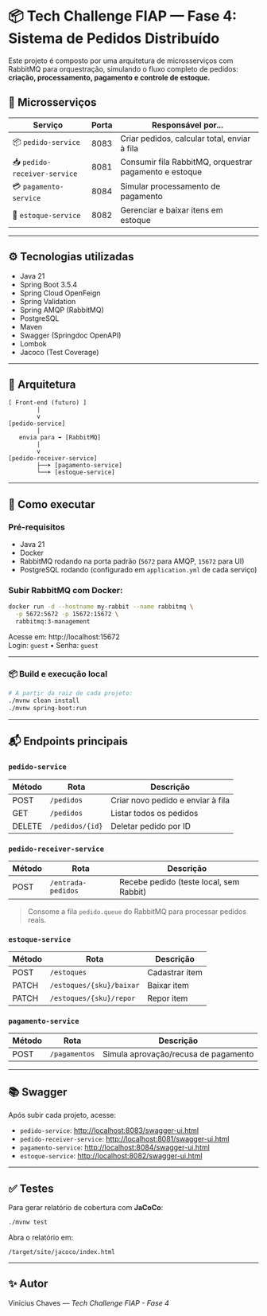 # 📦 Tech Challenge FIAP — Fase 4: Sistema de Pedidos Distribuído

Este projeto é composto por uma arquitetura de microsserviços com RabbitMQ para orquestração, simulando o fluxo completo de pedidos: **criação, processamento, pagamento e controle de estoque.**

## 🧱 Microsserviços

| Serviço                     | Porta  | Responsável por...                        |
|----------------------------|--------|-------------------------------------------|
| 📦 `pedido-service`        | 8083   | Criar pedidos, calcular total, enviar à fila |
| 📥 `pedido-receiver-service` | 8081 | Consumir fila RabbitMQ, orquestrar pagamento e estoque |
| 💳 `pagamento-service`     | 8084   | Simular processamento de pagamento        |
| 🧮 `estoque-service`       | 8082   | Gerenciar e baixar itens em estoque       |

---

## ⚙️ Tecnologias utilizadas

- Java 21
- Spring Boot 3.5.4
- Spring Cloud OpenFeign
- Spring Validation
- Spring AMQP (RabbitMQ)
- PostgreSQL
- Maven
- Swagger (Springdoc OpenAPI)
- Lombok
- Jacoco (Test Coverage)

---

## 📡 Arquitetura

```text
[ Front-end (futuro) ]
        |
        v
[pedido-service]
        |
   envia para ➡️ [RabbitMQ]
        |
        v
[pedido-receiver-service]
        ├──➤ [pagamento-service]
        └──➤ [estoque-service]
```

---

## 🚀 Como executar

### Pré-requisitos

- Java 21
- Docker
- RabbitMQ rodando na porta padrão (`5672` para AMQP, `15672` para UI)
- PostgreSQL rodando (configurado em `application.yml` de cada serviço)

### Subir RabbitMQ com Docker:

```bash
docker run -d --hostname my-rabbit --name rabbitmq \
  -p 5672:5672 -p 15672:15672 \
  rabbitmq:3-management
```

Acesse em: http://localhost:15672  
Login: `guest` • Senha: `guest`

---

### 📦 Build e execução local

```bash
# A partir da raiz de cada projeto:
./mvnw clean install
./mvnw spring-boot:run
```

---

## 📬 Endpoints principais

### `pedido-service`

| Método | Rota            | Descrição                  |
|--------|------------------|----------------------------|
| POST   | `/pedidos`       | Criar novo pedido e enviar à fila |
| GET    | `/pedidos`       | Listar todos os pedidos    |
| DELETE | `/pedidos/{id}`  | Deletar pedido por ID      |

### `pedido-receiver-service`

| Método | Rota                   | Descrição                  |
|--------|------------------------|----------------------------|
| POST   | `/entrada-pedidos`     | Recebe pedido (teste local, sem Rabbit) |

> Consome a fila `pedido.queue` do RabbitMQ para processar pedidos reais.

### `estoque-service`

| Método | Rota                         | Descrição            |
|--------|------------------------------|----------------------|
| POST   | `/estoques`                  | Cadastrar item       |
| PATCH  | `/estoques/{sku}/baixar`     | Baixar item          |
| PATCH  | `/estoques/{sku}/repor`      | Repor item           |

### `pagamento-service`

| Método | Rota            | Descrição                      |
|--------|------------------|--------------------------------|
| POST   | `/pagamentos`    | Simula aprovação/recusa de pagamento |

---

## 📚 Swagger

Após subir cada projeto, acesse:

- `pedido-service`: [http://localhost:8083/swagger-ui.html](http://localhost:8083/swagger-ui.html)
- `pedido-receiver-service`: [http://localhost:8081/swagger-ui.html](http://localhost:8081/swagger-ui.html)
- `pagamento-service`: [http://localhost:8084/swagger-ui.html](http://localhost:8084/swagger-ui.html)
- `estoque-service`: [http://localhost:8082/swagger-ui.html](http://localhost:8082/swagger-ui.html)

---

## ✅ Testes

Para gerar relatório de cobertura com **JaCoCo**:

```bash
./mvnw test
```

Abra o relatório em:

```
/target/site/jacoco/index.html
```

---

## ✨ Autor

Vinicius Chaves — *Tech Challenge FIAP - Fase 4*
